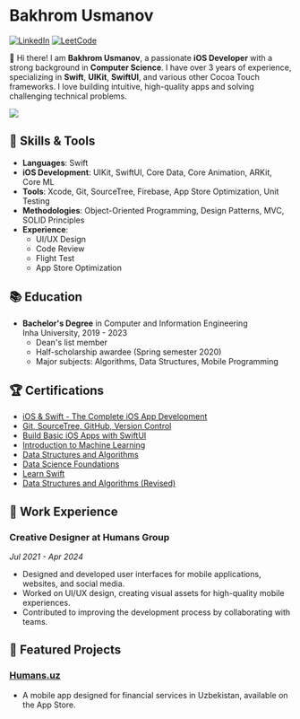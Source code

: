 # Bakhrom Usmanov

[![LinkedIn](https://img.shields.io/badge/LinkedIn-Profile-blue?logo=linkedin)](https://www.linkedin.com/in/bakhromusmanov)
[![LeetCode](https://img.shields.io/badge/LeetCode-Profile-orange?logo=leetcode)](https://leetcode.com/u/bakhromusmanov/)

👋 Hi there! I am **Bakhrom Usmanov**, a passionate **iOS Developer** with a strong background in **Computer Science**. I have over 3 years of experience, specializing in **Swift**, **UIKit**, **SwiftUI**, and various other Cocoa Touch frameworks. I love building intuitive, high-quality apps and solving challenging technical problems.

![](https://leetcard.jacoblin.cool/bakhromusmanov?ext=heatmap)

## 🚀 Skills & Tools
- **Languages**: Swift
- **iOS Development**: UIKit, SwiftUI, Core Data, Core Animation, ARKit, Core ML
- **Tools**: Xcode, Git, SourceTree, Firebase, App Store Optimization, Unit Testing
- **Methodologies**: Object-Oriented Programming, Design Patterns, MVC, SOLID Principles
- **Experience**: 
  - UI/UX Design
  - Code Review
  - Flight Test
  - App Store Optimization

## 📚 Education
- **Bachelor's Degree** in Computer and Information Engineering  
  Inha University, 2019 - 2023  
  - Dean's list member  
  - Half-scholarship awardee (Spring semester 2020)
  - Major subjects: Algorithms, Data Structures, Mobile Programming

## 🏆 Certifications
- [iOS & Swift - The Complete iOS App Development](https://www.udemy.com/certificate/UC-acf40f11-80e6-48e4-bdbb-6c0b127d8d0b/)
- [Git, SourceTree, GitHub, Version Control](https://www.udemy.com/certificate/UC-090d5b8b-2ac6-4ad6-aa72-2e912a1227e6/)
- [Build Basic iOS Apps with SwiftUI](https://www.codecademy.com/profiles/bakhromusmanov/certificates/6065891fafe7a44561a881b728669922)
- [Introduction to Machine Learning](https://www.codecademy.com/profiles/bakhromusmanov/certificates/7ea163c1176d53d69063f6e6386100f1)
- [Data Structures and Algorithms](https://www.codecademy.com/profiles/bakhromusmanov/certificates/06701bd70b924e609fb25b4c21e7cd05)
- [Data Science Foundations](https://www.codecademy.com/profiles/bakhromusmanov/certificates/16bb92421ee84ff1b12a8b95745f5101)
- [Learn Swift](https://www.codecademy.com/profiles/bakhromusmanov/certificates/801a04419de345bc999b7f4846159272)
- [Data Structures and Algorithms (Revised)](https://www.codecademy.com/profiles/bakhromusmanov/certificates/06701bd70b924e609fb25b4c21e7cd05)

## 💼 Work Experience
### Creative Designer at **Humans Group**  
*Jul 2021 - Apr 2024*  
- Designed and developed user interfaces for mobile applications, websites, and social media.
- Worked on UI/UX design, creating visual assets for high-quality mobile experiences.
- Contributed to improving the development process by collaborating with teams.

## 📱 Featured Projects
### [Humans.uz](https://apps.apple.com/uz/app/humans-uz/id1508198703)
- A mobile app designed for financial services in Uzbekistan, available on the App Store.
